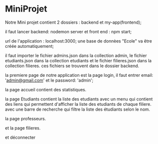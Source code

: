 # MiniProjet

Notre Mini projet contient 2 dossiers : backend et my-app(frontend);

il faut lancer backend:  nodemon server et front end : npm start;

url de l'application : localhost:3000;
une base de donnèes "Ecole" va être créée automatiquement;

il faut importer le fichier admins.json dans la collection admin, le fichier etudiants.json dans la collection etudiants et le fichier 
filieres.json dans la collection  filieres. ces fichiers se trouvent dans le dossier backend.

la premiere page de notre application est la page login, il faut entrer email: 'admin@gmail.com' et le password: 'admin';

la page accueil contient des statistiques.

la page Etudiants contient la liste des etudiants avec un menu qui contient des liens qui permettent d'afficher la liste des etudiants 
de chaque filiere. avec une barre de recherche qui filtre la liste des étudiants selon le nom.

la page professeurs.

et la page filieres.

et déconnecter

